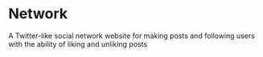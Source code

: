 # Network
A Twitter-like social network website for making posts and following users with the ability of liking and unliking posts
